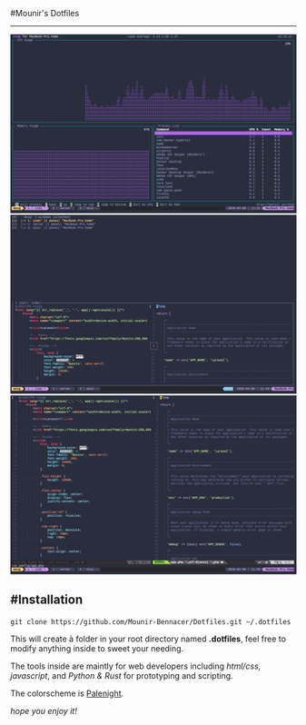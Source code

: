 #Mounir's Dotfiles
***


![VTOP](https://github.com/Mounir-Bennacer/Dotfiles/blob/master/.config/nvim/screenshots/screen-1.png?raw=true "vtop screenshot")
![TMUX](https://github.com/Mounir-Bennacer/Dotfiles/blob/master/.config/nvim/screenshots/screen-2.png?raw=true "tmux screenshot")
![NEOVIM](https://github.com/Mounir-Bennacer/Dotfiles/blob/master/.config/nvim/screenshots/screen-3.png?raw=true "neovim screenshot")


#Installation
---
```
git clone https://github.com/Mounir-Bennacer/Dotfiles.git ~/.dotfiles 
```

This will create à folder in your root directory named **.dotfiles**, feel free to modify anything inside to sweet your needing.


The tools inside are maintly for web developers including *html/css, javascript*, and *Python & Rust* for prototyping and scripting.


The colorscheme is [Palenight](https://github.com/drewtempelmeyer/palenight.vim).


*hope you enjoy it!*
